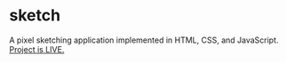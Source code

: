# sketch
A pixel sketching application implemented in HTML, CSS, and JavaScript.
[Project is LIVE.](https://ra397.github.io/sketch/)
